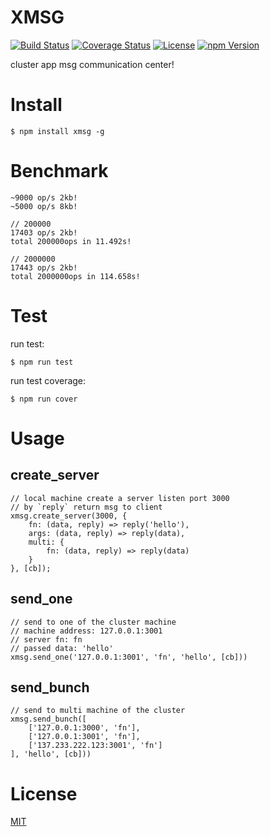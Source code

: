 # XMSG

[![Build Status](https://travis-ci.org/hardog/xmsg.svg?branch=master)](https://travis-ci.org/hardog/xmsg)
[![Coverage Status](https://img.shields.io/codecov/c/github/hardog/xmsg.svg)](https://codecov.io/github/hardog/xmsg?branch=master)
[![License](https://img.shields.io/npm/l/xmsg.svg)](https://www.npmjs.com/package/xmsg)
[![npm Version](https://img.shields.io/npm/v/xmsg.svg)](https://www.npmjs.com/package/xmsg)

cluster app msg communication center!


# Install

`$ npm install xmsg -g`


# Benchmark

```
~9000 op/s 2kb!
~5000 op/s 8kb!

// 200000
17403 op/s 2kb!
total 200000ops in 11.492s!

// 2000000
17443 op/s 2kb!
total 2000000ops in 114.658s!

```


# Test

run test:
```
$ npm run test
```

run test coverage:
```
$ npm run cover
```


# Usage

## create_server

```
// local machine create a server listen port 3000
// by `reply` return msg to client
xmsg.create_server(3000, {
    fn: (data, reply) => reply('hello'),
    args: (data, reply) => reply(data),
    multi: {
        fn: (data, reply) => reply(data)
    }
}, [cb]);
```

## send_one

```
// send to one of the cluster machine
// machine address: 127.0.0.1:3001
// server fn: fn
// passed data: 'hello'
xmsg.send_one('127.0.0.1:3001', 'fn', 'hello', [cb]))
```

## send_bunch

```
// send to multi machine of the cluster
xmsg.send_bunch([
    ['127.0.0.1:3000', 'fn'],
    ['127.0.0.1:3001', 'fn'],
    ['137.233.222.123:3001', 'fn']
], 'hello', [cb]))
```


# License

[MIT](https://github.com/hardog/xmsg/blob/master/LICENSE)